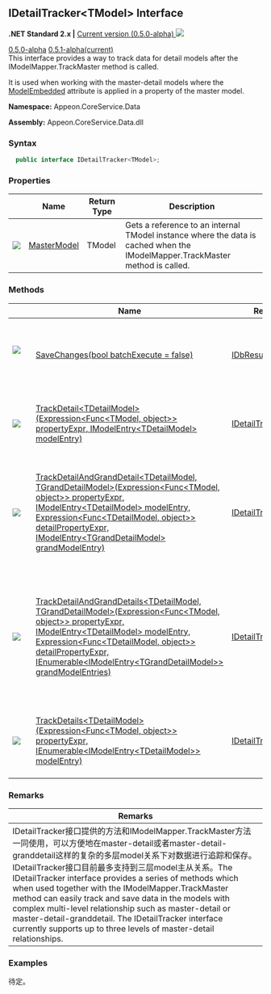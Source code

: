 ## **IDetailTracker&#60;TModel> Interface**

**.NET Standard 2.x |**  <a href="javascript:void(0)" class="dropdown">Current version (0.5.0-alpha) <img src="~/images/dropdown.png" class="dropdownpic"/></a>
<div class="otherversions"  value="versdiv">
<a href="javascript:void(0)">0.5.0-alpha</a>
<a href="javascript:void(0)">0.5.1-alpha(current)</a>
</div>
This interface provides a way to track data for detail models after the IModelMapper.TrackMaster method is called.

It is used when working with the master-detail models where the [ModelEmbedded](../../ModelAttribute/Property/ModelEmbeddedAttribute/ModelEmbeddedAttribute.html) attribute is applied in a property of the master model.

**Namespace:** Appeon.CoreService.Data

**Assembly:** Appeon.CoreService.Data.dll


### **Syntax**

``` c#
  public interface IDetailTracker<TModel>;
```

### **Properties**
|    | Name     |Return Type| Description     |
| -- |---|-----| ------ |
|![](~/images/property.jpeg)|[MasterModel](Property/MasterModel.html)|TModel|Gets a reference to an internal TModel instance where the data is cached when the IModelMapper.TrackMaster method is called.|

### **Methods**
|  | Name    |Return Type| Description  |
| -- |----| --- | -------- |
|![](~/images/method.jpeg)&nbsp;&nbsp;&nbsp;&nbsp;&nbsp;&nbsp;&nbsp;|[SaveChanges(bool batchExecute = false)](Method/SaveChanges.html)|[IDbResult](../IDbResult/IDbResult.html)|Updates the database by executing the data changes tracked by a ModelMapper instance.|
|![](~/images/method.jpeg)|[TrackDetail&#60;TDetailModel>(Expression<Func<TModel, object>> propertyExpr, IModelEntry&#60;TDetailModel> modelEntry)](Method/TrackDetail.html)|[IDetailTracker&#60;TModel>](../IDetailTracker/IDetailTracker.html)|Tracks an operation on the detail table for the master-detail models.|
|![](~/images/method.jpeg)|[TrackDetailAndGrandDetail<TDetailModel, TGrandDetailModel>(Expression<Func<TModel, object>> propertyExpr, IModelEntry&#60;TDetailModel> modelEntry, Expression<Func<TDetailModel, object>> detailPropertyExpr, IModelEntry&#60;TGrandDetailModel> grandModelEntry)](Method/TrackDetailAndGrandDetail.html)|[IDetailTracker&#60;TModel>](../IDetailTracker/IDetailTracker.html)|Tracks an operation on the detail table and on the granddetail table for the master-detail-granddetail models.|
|![](~/images/method.jpeg)|[TrackDetailAndGrandDetails<TDetailModel, TGrandDetailModel>(Expression<Func<TModel, object>> propertyExpr, IModelEntry&#60;TDetailModel> modelEntry, Expression<Func<TDetailModel, object>> detailPropertyExpr, IEnumerable<IModelEntry&#60;TGrandDetailModel>> grandModelEntries)](Method/TrackDetailAndGrandDetails.html)|[IDetailTracker&#60;TModel>](../IDetailTracker/IDetailTracker.html)|Tracks an operation on the detail table and one or more operations on the granddetail table for the master-detail-granddetail models.|
|![](~/images/method.jpeg)|[TrackDetails&#60;TDetailModel>(Expression<Func<TModel, object>> propertyExpr, IEnumerable<IModelEntry&#60;TDetailModel>> modelEntry)](Method/TrackDetails.html)|[IDetailTracker&#60;TModel>](../IDetailTracker/IDetailTracker.html)|Tracks one or more operations on the detail table for the master-detail models.|


### **Remarks**

| Remarks                                                         |
| ------------------------------------------------------------ |
| IDetailTracker接口提供的方法和IModelMapper.TrackMaster方法一同使用，可以方便地在master-detail或者master-detail-granddetail这样的复杂的多层model关系下对数据进行追踪和保存。 IDetailTracker接口目前最多支持到三层model主从关系。The IDetailTracker interface provides a series of methods which when  used together with the IModelMapper.TrackMaster method can easily track and save data in the models with complex multi-level relationship such as master-detail or master-detail-granddetail. The IDetailTracker interface currently supports up to three levels of master-detail relationships. |




### **Examples**

待定。










